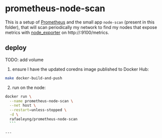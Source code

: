 # prometheus-node-scan

This is a setup of [Prometheus](https://prometheus.io/) and the small app `node-scan` (present in this folder), that will scan periodically my network to find my nodes that expose metrics with [node_exporter](https://github.com/prometheus/node_exporter) on http://<host>:9100/metrics.

## deploy

TODO: add volume

1. ensure I have the updated coredns image published to Docker Hub:
  ```sh
  make docker-build-and-push
  ```

2. run on the node:
  ```sh
  docker run \
    --name prometheus-node-scan \
    --net host \
    --restart=unless-stopped \
    -d \
    rafaeleyng/prometheus-node-scan
    ```

---

